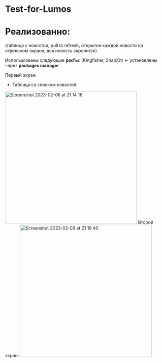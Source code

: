 # Test-for-Lumos

# Реализованно:
(таблица с новостяи, pull to refresh, открытие каждой новости на отдельном экране, вся новость скролится) 

Использлованы следующие **pod'ы**: (Kingfisher, SnapKit) <- установлены через **packages manager** 

Первый экран: 
- Таблица со списком новостей
<img width="428" alt="Screenshot 2023-02-06 at 21 14 16" src="https://user-images.githubusercontent.com/78435741/217052039-8b49b9a4-66ff-449e-b539-ec09c1b9e6aa.png">
Второй экран:

<img width="428" alt="Screenshot 2023-02-06 at 21 19 40" src="https://user-images.githubusercontent.com/78435741/217053662-b8a0b457-cedf-40a8-9c41-540b3817b28d.png">

